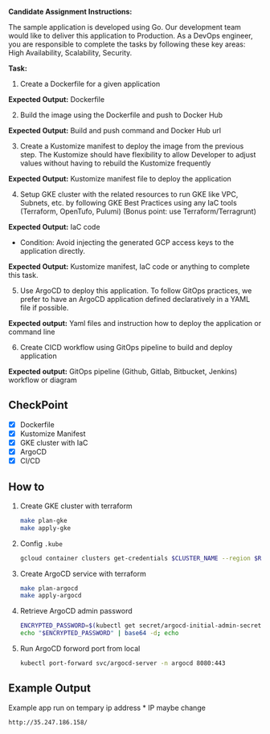 **Candidate Assignment Instructions:**

The sample application is developed using Go. Our development team would like to deliver this application to Production. As a DevOps engineer, you are responsible to complete the tasks by following these key areas: High Availability, Scalability, Security.

**Task:**

1. Create a Dockerfile for a given application

**Expected Output:** Dockerfile

2. Build the image using the Dockerfile and push to Docker Hub

**Expected Output:** Build and push command and Docker Hub url

3. Create a Kustomize manifest to deploy the image from the previous step. The Kustomize should have flexibility to allow Developer to adjust values without having to rebuild the Kustomize frequently

**Expected Output:** Kustomize manifest file to deploy the application

4. Setup GKE cluster with the related resources to run GKE like VPC, Subnets, etc. by following GKE Best Practices using any IaC tools (Terraform, OpenTufo, Pulumi) (Bonus point: use Terraform/Terragrunt)

**Expected Output:** IaC code

* Condition: Avoid injecting the generated GCP access keys to the application directly.

**Expected Output:** Kustomize manifest, IaC code or anything to complete this task.

5. Use ArgoCD to deploy this application. To follow GitOps practices, we prefer to have an ArgoCD application defined declaratively in a YAML file if possible.

**Expected output:** Yaml files and instruction how to deploy the application or command line

6. Create CICD workflow using GitOps pipeline to build and deploy application

**Expected output:** GitOps pipeline (Github, Gitlab, Bitbucket, Jenkins) workflow or diagram

## CheckPoint
- [x] Dockerfile
- [x] Kustomize Manifest
- [x] GKE cluster with IaC
- [x] ArgoCD
- [x] CI/CD

## How to

1. Create GKE cluster with terraform
   ```bash
   make plan-gke
   make apply-gke
   ```

2. Config `.kube`
    ```bash
    gcloud container clusters get-credentials $CLUSTER_NAME --region $REGION --project $PROJECT_ID
    ```

3. Create ArgoCD service with terraform
   ```bash
   make plan-argocd
   make apply-argocd
   ```

4. Retrieve ArgoCD admin password
    ```bash
    ENCRYPTED_PASSWORD=$(kubectl get secret/argocd-initial-admin-secret -o yaml -n argocd | yq .data.password)
    echo "$ENCRYPTED_PASSWORD" | base64 -d; echo
    ```

5. Run ArgoCD forword port from local
    ```bash
    kubectl port-forward svc/argocd-server -n argocd 8080:443
    ```

## Example Output
Example app run on tempary ip address
\* IP maybe change 
```bash
http://35.247.186.158/
```
